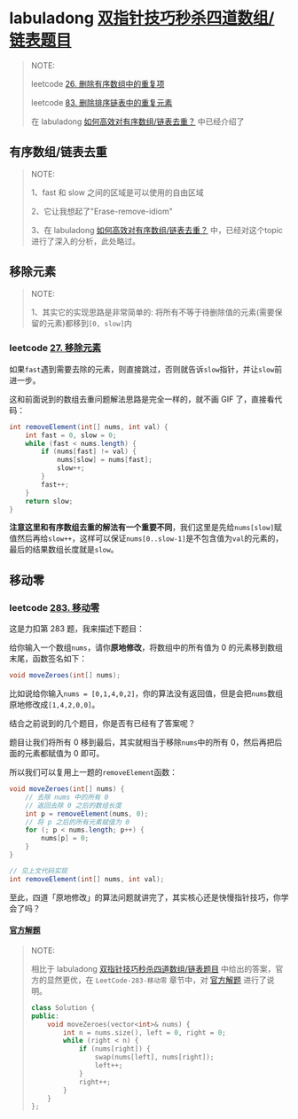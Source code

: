 # labuladong  [双指针技巧秒杀四道数组/链表题目](https://mp.weixin.qq.com/s/55UPwGL0-Vgdh8wUEPXpMQ)

> NOTE: 
>
> leetcode [26. 删除有序数组中的重复项](https://leetcode.cn/problems/remove-duplicates-from-sorted-array/)
>
> leetcode [83. 删除排序链表中的重复元素](https://leetcode.cn/problems/remove-duplicates-from-sorted-list/) 
>
> 在 labuladong [如何高效对有序数组/链表去重？](https://mp.weixin.qq.com/s/6Eb7gKqNqXH9B0hSZvMs5A) 中已经介绍了

## 有序数组/链表去重

> NOTE: 
>
> 1、fast 和 slow 之间的区域是可以使用的自由区域
>
> 2、它让我想起了"Erase-remove-idiom"
>
> 3、在 labuladong [如何高效对有序数组/链表去重？](https://mp.weixin.qq.com/s/6Eb7gKqNqXH9B0hSZvMs5A) 中，已经对这个topic进行了深入的分析，此处略过。



## 移除元素

> NOTE:
>
> 1、其实它的实现思路是非常简单的: 将所有不等于待删除值的元素(需要保留的元素)都移到`[0, slow]`内

### leetcode [27. 移除元素](https://leetcode.cn/problems/remove-element/)



如果`fast`遇到需要去除的元素，则直接跳过，否则就告诉`slow`指针，并让`slow`前进一步。

这和前面说到的数组去重问题解法思路是完全一样的，就不画 GIF 了，直接看代码：

```Java
int removeElement(int[] nums, int val) {
    int fast = 0, slow = 0;
    while (fast < nums.length) {
        if (nums[fast] != val) {
            nums[slow] = nums[fast];
            slow++;
        }
        fast++;
    }
    return slow;
}
```

**注意这里和有序数组去重的解法有一个重要不同**，我们这里是先给`nums[slow]`赋值然后再给`slow++`，这样可以保证`nums[0..slow-1]`是不包含值为`val`的元素的，最后的结果数组长度就是`slow`。

## 移动零

### leetcode [283. 移动零](https://leetcode.cn/problems/move-zeroes/)

这是力扣第 283 题，我来描述下题目：

给你输入一个数组`nums`，请你**原地修改**，将数组中的所有值为 0 的元素移到数组末尾，函数签名如下：

```java
void moveZeroes(int[] nums);
```

比如说给你输入`nums = [0,1,4,0,2]`，你的算法没有返回值，但是会把`nums`数组原地修改成`[1,4,2,0,0]`。

结合之前说到的几个题目，你是否有已经有了答案呢？

题目让我们将所有 0 移到最后，其实就相当于移除`nums`中的所有 0，然后再把后面的元素都赋值为 0 即可。

所以我们可以复用上一题的`removeElement`函数：

```java
void moveZeroes(int[] nums) {
    // 去除 nums 中的所有 0
    // 返回去除 0 之后的数组长度
    int p = removeElement(nums, 0);
    // 将 p 之后的所有元素赋值为 0
    for (; p < nums.length; p++) {
        nums[p] = 0;
    }
}

// 见上文代码实现
int removeElement(int[] nums, int val);
```

至此，四道「原地修改」的算法问题就讲完了，其实核心还是快慢指针技巧，你学会了吗？



#### [官方解题](https://leetcode.cn/problems/move-zeroes/solution/yi-dong-ling-by-leetcode-solution/)

> NOTE: 
>
> 相比于 labuladong  [双指针技巧秒杀四道数组/链表题目](https://mp.weixin.qq.com/s/55UPwGL0-Vgdh8wUEPXpMQ) 中给出的答案，官方的显然更优，在 `LeetCode-283-移动零` 章节中，对 [官方解题](https://leetcode.cn/problems/move-zeroes/solution/yi-dong-ling-by-leetcode-solution/) 进行了说明。
>
> ```C++
> class Solution {
> public:
>     void moveZeroes(vector<int>& nums) {
>         int n = nums.size(), left = 0, right = 0;
>         while (right < n) {
>             if (nums[right]) {
>                 swap(nums[left], nums[right]);
>                 left++;
>             }
>             right++;
>         }
>     }
> };
> 
> 
> ```
>
> 
>
> 




